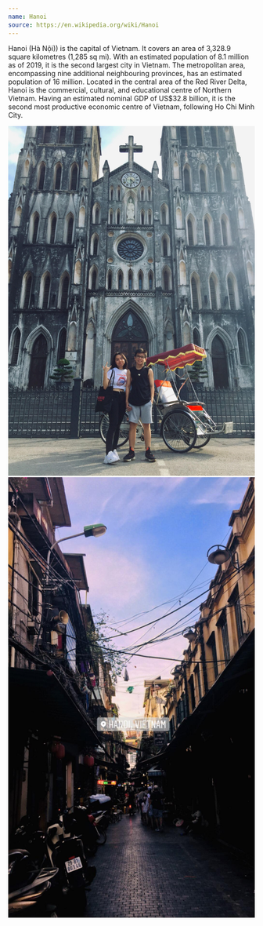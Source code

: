 ```yaml
---
name: Hanoi
source: https://en.wikipedia.org/wiki/Hanoi
---
```

Hanoi (Hà Nội)) is the capital of Vietnam. It covers an area of 3,328.9 square kilometres (1,285 sq mi). With an estimated population of 8.1 million as of 2019, it is the second largest city in Vietnam. The metropolitan area, encompassing nine additional neighbouring provinces, has an estimated population of 16 million. Located in the central area of the Red River Delta, Hanoi is the commercial, cultural, and educational centre of Northern Vietnam. Having an estimated nominal GDP of US$32.8 billion, it is the second most productive economic centre of Vietnam, following Ho Chi Minh City.

<img src="/assets/images/91419968_268421010834495_2728804860173484032_n.jpg">
<img src="/assets/images/91602150_522129538734364_1176339637694627840_n.jpg">